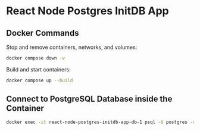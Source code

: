 
# React Node Postgres InitDB App

## Docker Commands

Stop and remove containers, networks, and volumes:

```bash
docker compose down -v
```

Build and start containers:

```bash
docker compose up --build
```

## Connect to PostgreSQL Database inside the Container

```bash
docker exec -it react-node-postgres-initdb-app-db-1 psql -U postgres -d mydb
```
